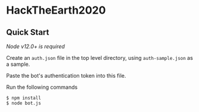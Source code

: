 # HackTheEarth2020

## Quick Start

*Node v12.0+ is required*

Create an `auth.json` file in the top level directory, using `auth-sample.json` as a sample.

Paste the bot's authentication token into this file.

Run the following commands
```
$ npm install
$ node bot.js
```
